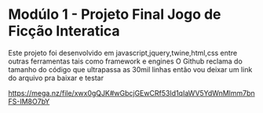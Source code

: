 <h1>Modúlo 1 - Projeto Final Jogo de Ficção Interatica</h1>

Este projeto foi desenvolvido em javascript,jquery,twine,html,css entre outras ferramentas tais como framework e engines
O Github reclama do tamanho do código que ultrapassa as 30mil linhas então vou deixar um link do arquivo pra baixar e testar

https://mega.nz/file/xwx0gQJK#wGbcjGEwCRf53Id1qIaWV5YdWnMlmm7bnFS-IM8O7bY
